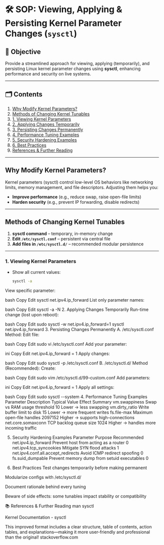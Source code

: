 # 🛠️ SOP: Viewing, Applying & Persisting Kernel Parameter Changes (`sysctl`)

## 📌 Objective
Provide a streamlined approach for viewing, applying (temporarily), and persisting Linux kernel parameter changes using **sysctl**, enhancing performance and security on live systems.

---

## 🗂️ Contents
1. [Why Modify Kernel Parameters?](#why-modify-kernel-parameters)  
2. [Methods of Changing Kernel Tunables](#methods-of-changing-kernel-tunables)  
3. [1. Viewing Kernel Parameters](#1-viewing-kernel-parameters)  
4. [2. Applying Changes Temporarily](#2-applying-changes-temporarily)  
5. [3. Persisting Changes Permanently](#3-persisting-changes-permanently)  
6. [4. Performance Tuning Examples](#4-performance-tuning-examples)  
7. [5. Security Hardening Examples](#5-security-hardening-examples)  
8. [6. Best Practices](#6-best-practices)  
9. [References & Further Reading](#references--further-reading)

---

## Why Modify Kernel Parameters?
Kernel parameters (sysctl) control low-level OS behaviors like networking limits, memory management, and file descriptors. Adjusting them helps you:

- **Improve performance** (e.g., reduce swap, raise open-file limits)  
- **Harden security** (e.g., prevent IP forwarding, disable redirects)

---

## Methods of Changing Kernel Tunables
1. **sysctl command** – temporary, in-memory change  
2. **Edit `/etc/sysctl.conf`** – persistent via central file  
3. **Add files in `/etc/sysctl.d/`** – recommended modular persistence

---

### 1. Viewing Kernel Parameters
- Show all current values:
  ```bash
  sysctl -a
View specific parameter:

bash
Copy
Edit
sysctl net.ipv4.ip_forward
List only parameter names:

bash
Copy
Edit
sysctl -a -N
2. Applying Changes Temporarily
Run-time change (lost upon reboot):

bash
Copy
Edit
sudo sysctl -w net.ipv4.ip_forward=1
sysctl net.ipv4.ip_forward
3. Persisting Changes Permanently
A. /etc/sysctl.conf Method:
Edit file:

bash
Copy
Edit
sudo vi /etc/sysctl.conf
Add your parameter:

ini
Copy
Edit
net.ipv4.ip_forward = 1
Apply changes:

bash
Copy
Edit
sudo sysctl -p /etc/sysctl.conf
B. /etc/sysctl.d/ Method (Recommended):
Create:

bash
Copy
Edit
sudo vim /etc/sysctl.d/99-custom.conf
Add parameters:

ini
Copy
Edit
net.ipv4.ip_forward = 1
Apply all settings:

bash
Copy
Edit
sudo sysctl --system
4. Performance Tuning Examples
Parameter	Description	Typical Value	Effect Summary
vm.swappiness	Swap vs RAM usage threshold	10	Lower → less swapping
vm.dirty_ratio	Write buffer limit to disk	15	Lower → more frequent writes
fs.file-max	Maximum open-file handles	2097152	Higher → supports high-connections
net.core.somaxconn	TCP backlog queue size	1024	Higher → handles more incoming traffic

5. Security Hardening Examples
Parameter	Purpose	Recommended
net.ipv4.ip_forward	Prevent host from acting as a router	0
net.ipv4.tcp_syncookies	Mitigate SYN flood attacks	1
net.ipv4.conf.all.accept_redirects	Avoid ICMP redirect spoofing	0
fs.suid_dumpable	Prevent memory dump from setuid executables	0

6. Best Practices
Test changes temporarily before making permanent

Modularize configs with /etc/sysctl.d/

Document rationale behind every tuning

Beware of side effects: some tunables impact stability or compatibility

📚 References & Further Reading
man sysctl

Kernel Documentation - sysctl

This improved format includes a clear structure, table of contents, action tables, and explanations—making it more user-friendly and professional than the original! 
stackoverflow.com
